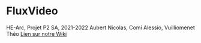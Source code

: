 # FluxVideo
HE-Arc, Projet P2 SA, 2021-2022
Aubert Nicolas, Comi Alessio, Vuilliomenet Théo
[Lien sur notre Wiki](https://gitlab-etu.ing.he-arc.ch/isc/2021-22/niveau-2/2282-1-projet-p2-il-sp/g2/-/wikis/home)
